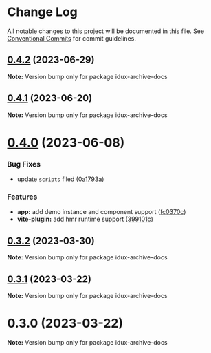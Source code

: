 # Change Log

All notable changes to this project will be documented in this file.
See [Conventional Commits](https://conventionalcommits.org) for commit guidelines.

## [0.4.2](https://github.com/sallerli1/archive/compare/v0.4.0...v0.4.2) (2023-06-29)

**Note:** Version bump only for package idux-archive-docs

## [0.4.1](https://github.com/sallerli1/archive/compare/v0.4.0...v0.4.1) (2023-06-20)

**Note:** Version bump only for package idux-archive-docs

# [0.4.0](https://github.com/sallerli1/archive/compare/v0.3.1...v0.4.0) (2023-06-08)

### Bug Fixes

- update `scripts` filed ([0a1793a](https://github.com/sallerli1/archive/commit/0a1793a4a8f9746cce3d68b47c680758ea51891a))

### Features

- **app:** add demo instance and component support ([fc0370c](https://github.com/sallerli1/archive/commit/fc0370cb208159f06badfceb784620109f5698dc))
- **vite-plugin:** add hmr runtime support ([399101c](https://github.com/sallerli1/archive/commit/399101c02f38b2b6f00074a65dc6dbb7483df698))

## [0.3.2](https://github.com/IDuxFE/archive/compare/v0.3.1...v0.3.2) (2023-03-30)

**Note:** Version bump only for package idux-archive-docs

## [0.3.1](https://github.com/sallerli1/archive/compare/v0.3.0...v0.3.1) (2023-03-22)

**Note:** Version bump only for package idux-archive-docs

# 0.3.0 (2023-03-22)

**Note:** Version bump only for package idux-archive-docs
